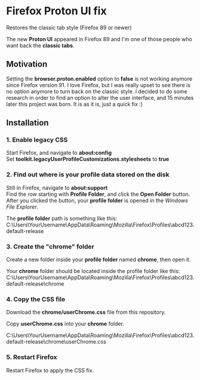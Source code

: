 # Firefox Proton UI fix
Restores the classic tab style (Firefox 89 or newer)

The new **Proton UI** appeared in Firefox 89 and I'm one of those people who want back the **classic tabs**.


## Motivation

Setting the **browser.proton.enabled** option to **false** is not working anymore since Firefox version 91. 
I love Firefox, but I was really upset to see there is no option anymore to turn back on the classic style. 
I decided to do some research in order to find an option to alter the user interface, and 15 minutes later this project was born. It is as it is, just a quick fix :)

## Installation

### 1. Enable legacy CSS

Start Firefox, and navigate to **about:config**  
Set **toolkit.legacyUserProfileCustomizations.stylesheets** to **true**  

### 2. Find out where is your profile data stored on the disk

Still in Firefox, navigate to **about:support**  
Find the row starting with **Profile Folder**, and click the **Open Folder** button.  
After you clicked the button, your **profile folder** is opened in the *Windows File Explorer*.  

The **profile folder** path is something like this:  
C:\Users\YourUsername\AppData\Roaming\Mozilla\Firefox\Profiles\abcd123.default-release

### 3. Create the "chrome" folder

Create a new folder inside your **profile folder** named **chrome**, then open it.  

Your **chrome** folder should be located inside the profile folder like this:  
C:\Users\YourUsername\AppData\Roaming\Mozilla\Firefox\Profiles\abcd123.default-release\chrome  

### 4. Copy the CSS file

Download the **chrome/userChrome.css** file from this repository.  

Copy **userChrome.css** into your **chrome** folder.

C:\Users\YourUsername\AppData\Roaming\Mozilla\Firefox\Profiles\abcd123.default-release\chrome\userChrome.css  

### 5. Restart Firefox

Restart Firefox to apply the CSS fix.  
